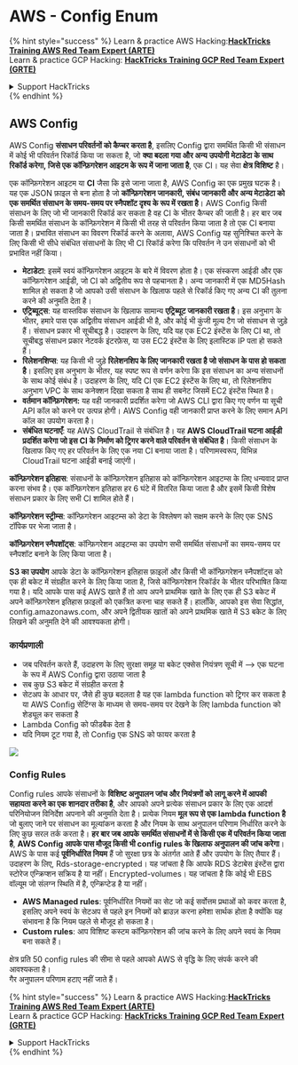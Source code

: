 # AWS - Config Enum

{% hint style="success" %}
Learn & practice AWS Hacking:<img src="/.gitbook/assets/image.png" alt="" data-size="line">[**HackTricks Training AWS Red Team Expert (ARTE)**](https://training.hacktricks.xyz/courses/arte)<img src="/.gitbook/assets/image.png" alt="" data-size="line">\
Learn & practice GCP Hacking: <img src="/.gitbook/assets/image (2).png" alt="" data-size="line">[**HackTricks Training GCP Red Team Expert (GRTE)**<img src="/.gitbook/assets/image (2).png" alt="" data-size="line">](https://training.hacktricks.xyz/courses/grte)

<details>

<summary>Support HackTricks</summary>

* Check the [**subscription plans**](https://github.com/sponsors/carlospolop)!
* **Join the** 💬 [**Discord group**](https://discord.gg/hRep4RUj7f) or the [**telegram group**](https://t.me/peass) or **follow** us on **Twitter** 🐦 [**@hacktricks\_live**](https://twitter.com/hacktricks\_live)**.**
* **Share hacking tricks by submitting PRs to the** [**HackTricks**](https://github.com/carlospolop/hacktricks) and [**HackTricks Cloud**](https://github.com/carlospolop/hacktricks-cloud) github repos.

</details>
{% endhint %}

## AWS Config

AWS Config **संसाधन परिवर्तनों को कैप्चर करता है**, इसलिए Config द्वारा समर्थित किसी भी संसाधन में कोई भी परिवर्तन रिकॉर्ड किया जा सकता है, जो **क्या बदला गया और अन्य उपयोगी मेटाडेटा के साथ रिकॉर्ड करेगा, जिसे एक कॉन्फ़िगरेशन आइटम के रूप में जाना जाता है**, एक CI। यह सेवा **क्षेत्र विशिष्ट** है।

एक कॉन्फ़िगरेशन आइटम या **CI** जैसा कि इसे जाना जाता है, AWS Config का एक प्रमुख घटक है। यह एक JSON फ़ाइल से बना होता है जो **कॉन्फ़िगरेशन जानकारी, संबंध जानकारी और अन्य मेटाडेटा को एक समर्थित संसाधन के समय-समय पर स्नैपशॉट दृश्य के रूप में रखता है**। AWS Config किसी संसाधन के लिए जो भी जानकारी रिकॉर्ड कर सकता है वह CI के भीतर कैप्चर की जाती है। हर बार जब किसी समर्थित संसाधन के कॉन्फ़िगरेशन में किसी भी तरह से परिवर्तन किया जाता है तो एक CI बनाया जाता है। प्रभावित संसाधन का विवरण रिकॉर्ड करने के अलावा, AWS Config यह सुनिश्चित करने के लिए किसी भी सीधे संबंधित संसाधनों के लिए भी CI रिकॉर्ड करेगा कि परिवर्तन ने उन संसाधनों को भी प्रभावित नहीं किया।

* **मेटाडेटा**: इसमें स्वयं कॉन्फ़िगरेशन आइटम के बारे में विवरण होता है। एक संस्करण आईडी और एक कॉन्फ़िगरेशन आईडी, जो CI को अद्वितीय रूप से पहचानता है। अन्य जानकारी में एक MD5Hash शामिल हो सकता है जो आपको उसी संसाधन के खिलाफ पहले से रिकॉर्ड किए गए अन्य CI की तुलना करने की अनुमति देता है।
* **एट्रिब्यूट्स**: यह वास्तविक संसाधन के खिलाफ सामान्य **एट्रिब्यूट जानकारी रखता है**। इस अनुभाग के भीतर, हमारे पास एक अद्वितीय संसाधन आईडी भी है, और कोई भी कुंजी मूल्य टैग जो संसाधन से जुड़े हैं। संसाधन प्रकार भी सूचीबद्ध है। उदाहरण के लिए, यदि यह एक EC2 इंस्टेंस के लिए CI था, तो सूचीबद्ध संसाधन प्रकार नेटवर्क इंटरफ़ेस, या उस EC2 इंस्टेंस के लिए इलास्टिक IP पता हो सकते हैं।
* **रिलेशनशिप्स**: यह किसी भी जुड़े **रिलेशनशिप के लिए जानकारी रखता है जो संसाधन के पास हो सकता है**। इसलिए इस अनुभाग के भीतर, यह स्पष्ट रूप से वर्णन करेगा कि इस संसाधन का अन्य संसाधनों के साथ कोई संबंध है। उदाहरण के लिए, यदि CI एक EC2 इंस्टेंस के लिए था, तो रिलेशनशिप अनुभाग VPC के साथ कनेक्शन दिखा सकता है साथ ही सबनेट जिसमें EC2 इंस्टेंस स्थित है।
* **वर्तमान कॉन्फ़िगरेशन:** यह वही जानकारी प्रदर्शित करेगा जो AWS CLI द्वारा किए गए वर्णन या सूची API कॉल को करने पर उत्पन्न होगी। AWS Config वही जानकारी प्राप्त करने के लिए समान API कॉल का उपयोग करता है।
* **संबंधित घटनाएँ**: यह AWS CloudTrail से संबंधित है। यह **AWS CloudTrail घटना आईडी प्रदर्शित करेगा जो इस CI के निर्माण को ट्रिगर करने वाले परिवर्तन से संबंधित है**। किसी संसाधन के खिलाफ किए गए हर परिवर्तन के लिए एक नया CI बनाया जाता है। परिणामस्वरूप, विभिन्न CloudTrail घटना आईडी बनाई जाएंगी।

**कॉन्फ़िगरेशन इतिहास**: संसाधनों के कॉन्फ़िगरेशन इतिहास को कॉन्फ़िगरेशन आइटम्स के लिए धन्यवाद प्राप्त करना संभव है। एक कॉन्फ़िगरेशन इतिहास हर 6 घंटे में वितरित किया जाता है और इसमें किसी विशेष संसाधन प्रकार के लिए सभी CI शामिल होते हैं।

**कॉन्फ़िगरेशन स्ट्रीम्स**: कॉन्फ़िगरेशन आइटम्स को डेटा के विश्लेषण को सक्षम करने के लिए एक SNS टॉपिक पर भेजा जाता है।

**कॉन्फ़िगरेशन स्नैपशॉट्स**: कॉन्फ़िगरेशन आइटम्स का उपयोग सभी समर्थित संसाधनों का समय-समय पर स्नैपशॉट बनाने के लिए किया जाता है।

**S3 का उपयोग** आपके डेटा के कॉन्फ़िगरेशन इतिहास फ़ाइलों और किसी भी कॉन्फ़िगरेशन स्नैपशॉट्स को एक ही बकेट में संग्रहीत करने के लिए किया जाता है, जिसे कॉन्फ़िगरेशन रिकॉर्डर के भीतर परिभाषित किया गया है। यदि आपके पास कई AWS खाते हैं तो आप अपने प्राथमिक खाते के लिए एक ही S3 बकेट में अपने कॉन्फ़िगरेशन इतिहास फ़ाइलों को एकत्रित करना चाह सकते हैं। हालाँकि, आपको इस सेवा सिद्धांत, config.amazonaws.com, और अपने द्वितीयक खातों को अपने प्राथमिक खाते में S3 बकेट के लिए लिखने की अनुमति देने की आवश्यकता होगी।

### कार्यप्रणाली

* जब परिवर्तन करते हैं, उदाहरण के लिए सुरक्षा समूह या बकेट एक्सेस नियंत्रण सूची में —> एक घटना के रूप में AWS Config द्वारा उठाया जाता है
* सब कुछ S3 बकेट में संग्रहीत करता है
* सेटअप के आधार पर, जैसे ही कुछ बदलता है यह एक lambda function को ट्रिगर कर सकता है या AWS Config सेटिंग्स के माध्यम से समय-समय पर देखने के लिए lambda function को शेड्यूल कर सकता है
* Lambda Config को फीडबैक देता है
* यदि नियम टूट गया है, तो Config एक SNS को फायर करता है

![](<../../../../.gitbook/assets/image (126).png>)

### Config Rules

Config rules आपके संसाधनों के **विशिष्ट अनुपालन जांच और नियंत्रणों को लागू करने में आपकी सहायता करने का एक शानदार तरीका है**, और आपको अपने प्रत्येक संसाधन प्रकार के लिए एक आदर्श परिनियोजन विनिर्देश अपनाने की अनुमति देता है। प्रत्येक नियम **मूल रूप से एक lambda function है** जो बुलाए जाने पर संसाधन का मूल्यांकन करता है और नियम के साथ अनुपालन परिणाम निर्धारित करने के लिए कुछ सरल तर्क करता है। **हर बार जब आपके समर्थित संसाधनों में से किसी एक में परिवर्तन किया जाता है**, **AWS Config आपके पास मौजूद किसी भी config rules के खिलाफ अनुपालन की जांच करेगा**।\
AWS के पास कई **पूर्वनिर्धारित नियम** हैं जो सुरक्षा छत्र के अंतर्गत आते हैं और उपयोग के लिए तैयार हैं। उदाहरण के लिए, Rds-storage-encrypted। यह जांचता है कि आपके RDS डेटाबेस इंस्टेंस द्वारा स्टोरेज एन्क्रिप्शन सक्रिय है या नहीं। Encrypted-volumes। यह जांचता है कि कोई भी EBS वॉल्यूम जो संलग्न स्थिति में है, एन्क्रिप्टेड है या नहीं।

* **AWS Managed rules**: पूर्वनिर्धारित नियमों का सेट जो कई सर्वोत्तम प्रथाओं को कवर करता है, इसलिए अपने स्वयं के सेटअप से पहले इन नियमों को ब्राउज़ करना हमेशा सार्थक होता है क्योंकि यह संभावना है कि नियम पहले से मौजूद हो सकता है।
* **Custom rules**: आप विशिष्ट कस्टम कॉन्फ़िगरेशन की जांच करने के लिए अपने स्वयं के नियम बना सकते हैं।

क्षेत्र प्रति 50 config rules की सीमा से पहले आपको AWS से वृद्धि के लिए संपर्क करने की आवश्यकता है।\
गैर अनुपालन परिणाम हटाए नहीं जाते हैं।

{% hint style="success" %}
Learn & practice AWS Hacking:<img src="/.gitbook/assets/image.png" alt="" data-size="line">[**HackTricks Training AWS Red Team Expert (ARTE)**](https://training.hacktricks.xyz/courses/arte)<img src="/.gitbook/assets/image.png" alt="" data-size="line">\
Learn & practice GCP Hacking: <img src="/.gitbook/assets/image (2).png" alt="" data-size="line">[**HackTricks Training GCP Red Team Expert (GRTE)**<img src="/.gitbook/assets/image (2).png" alt="" data-size="line">](https://training.hacktricks.xyz/courses/grte)

<details>

<summary>Support HackTricks</summary>

* Check the [**subscription plans**](https://github.com/sponsors/carlospolop)!
* **Join the** 💬 [**Discord group**](https://discord.gg/hRep4RUj7f) or the [**telegram group**](https://t.me/peass) or **follow** us on **Twitter** 🐦 [**@hacktricks\_live**](https://twitter.com/hacktricks\_live)**.**
* **Share hacking tricks by submitting PRs to the** [**HackTricks**](https://github.com/carlospolop/hacktricks) and [**HackTricks Cloud**](https://github.com/carlospolop/hacktricks-cloud) github repos.

</details>
{% endhint %}
